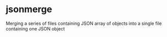 # jsonmerge
Merging a series of files containing JSON array of objects into a single file containing one JSON object
